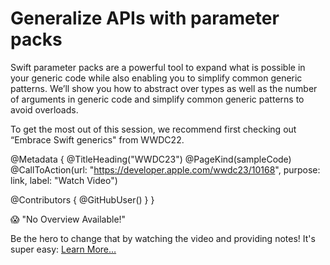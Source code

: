 # Generalize APIs with parameter packs

Swift parameter packs are a powerful tool to expand what is possible in your generic code while also enabling you to simplify common generic patterns. We’ll show you how to abstract over types as well as the number of arguments in generic code and simplify common generic patterns to avoid overloads.

To get the most out of this session, we recommend first checking out “Embrace Swift generics" from WWDC22.

@Metadata {
   @TitleHeading("WWDC23")
   @PageKind(sampleCode)
   @CallToAction(url: "https://developer.apple.com/wwdc23/10168", purpose: link, label: "Watch Video")

   @Contributors {
      @GitHubUser(<replace this with your GitHub handle>)
   }
}

😱 "No Overview Available!"

Be the hero to change that by watching the video and providing notes! It's super easy:
 [Learn More…](https://wwdcnotes.github.io/WWDCNotes/documentation/wwdcnotes/contributing)
